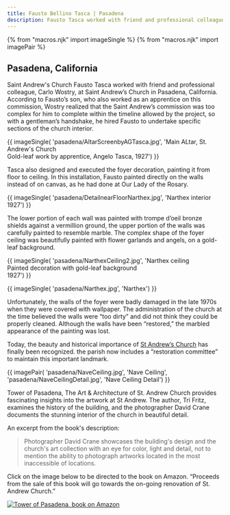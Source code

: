 ```yaml
---
title: Fausto Bellino Tasca | Pasadena
description: Fausto Tasca worked with friend and professional colleague, Carlo Wostry, at Saint Andrew’s Church in Pasadena, California.
---
```

{% from "macros.njk" import imageSingle %}
{% from "macros.njk" import imagePair %}

## Pasadena, California

<span class="intro">Saint Andrew's Church </span>Fausto Tasca worked with friend and professional colleague, Carlo Wostry, at Saint Andrew’s Church in Pasadena, California. According to Fausto’s son, who also worked as an apprentice on this commission, Wostry realized that the Saint Andrew’s commission was too complex for him to complete within the timeline allowed by the project, so with a gentleman’s handshake, he hired Fausto to undertake specific sections of the church interior.

{{ imageSingle(
'pasadena/AltarScreenbyAGTasca.jpg',
'Main ALtar, St. Andrew\'s Church<br>Gold-leaf work by apprentice, Angelo Tasca, 1927')
}}

Tasca also designed and executed the foyer decoration, painting it from floor to ceiling. In this installation, Fausto painted directly on the walls instead of on canvas, as he had done at Our Lady of the Rosary.

{{ imageSingle(
'pasadena/DetailnearFloorNarthex.jpg',
'Narthex interior<br>1927')
}}

The lower portion of each wall was painted with trompe d’oeil bronze shields against a vermillion ground, the upper portion of the walls was carefully painted to resemble marble. The complex shape of the foyer ceiling was beautifully painted with flower garlands and angels, on a gold-leaf background.

{{ imageSingle(
'pasadena/NarthexCeiling2.jpg',
'Narthex ceiling<br>Painted decoration with gold-leaf background<br>1927')
}}

{{ imageSingle(
'pasadena/Narthex.jpg',
'Narthex')
}}

Unfortunately, the walls of the foyer were badly damaged in the late 1970s when they were covered with wallpaper. The administration of the church at the time believed the walls were “too dirty” and did not think they could be properly cleaned. Although the walls have been “restored,” the marbled appearance of the painting was lost.

Today, the beauty and historical importance of <a href="https://www.saintandrewpasadena.org/" target="_blank">St Andrew’s Church</a> has finally been recognized. the parish now includes a “restoration committee” to maintain this important landmark.

{{ imagePair(
'pasadena/NaveCeiling.jpg',
'Nave Ceiling',
'pasadena/NaveCeilingDetail.jpg',
'Nave Ceiling Detail')
}}


<span class="ital">Tower of Pasadena, The Art & Architecture of St. Andrew Church</span> provides fascinating insights into the artwork at St Andrew. The author, Tri Fritz, examines the history of the building, and the photographer David Crane documents the stunning interior of the church in beautiful detail.

An excerpt from the book's description:

<blockquote><p>Photographer David Crane showcases the building's design and the church's art collection with an eye for color, light and detail, not to mention the ability to photograph artworks located in the most inaccessible of locations.</p></blockquote>

Click on the image below to be directed to the book on Amazon. “Proceeds from the sale of this book will go towards the on-going renovation of St. Andrew Church.”

<div class="image-single">
  <a href="https://www.amazon.com/Tower-Pasadena-Architecture-Andrew-Church/dp/0983459444" target="_blank"><img src="../images/pasadena/tower-of-pasadena-book.jpg" alt="Tower of Pasadena, book on Amazon"></a>
</div>
